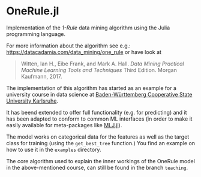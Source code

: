 # OneRule.jl

Implementation of the *1-Rule* data mining algorithm using the Julia programming language.

For more information about the algorithm see e.g.: https://datacadamia.com/data_mining/one_rule or have look
at 
>    Witten, Ian H., Eibe Frank, and Mark A. Hall. 
>    *Data Mining Practical Machine Learning Tools and Techniques* 
>    Third Edition. Morgan Kaufmann, 2017.

The implementation of this algorithm has started as an example for a university course in data science at [Baden-Württemberg Cooperative State University  Karlsruhe](https://www.karlsruhe.dhbw.de/en/general/about-us.html). 

It has beend extended to offer full functionality (e.g. for predicting) and it has been adapted to conform to common ML interfaces (in order to make it easily available for meta-packages like [MLJ.jl](https://alan-turing-institute.github.io/MLJ.jl/dev/)).

The model works on categorical data for the features as well as the target class for training (using the `get_best_tree` function.) You find an example on how to use it in the `examples` directory.

The core algorithm used to explain the inner workings of the OneRule model in the above-mentioned course, can still be found in the branch `teaching`.
